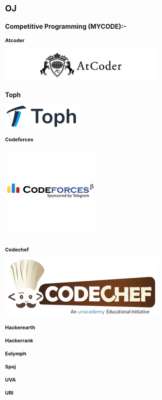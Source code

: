 # OJ
## Competitive Programming (MYCODE):-
### Atcoder  
![alt txt](https://github.com/SyedT1/OJ/blob/master/img/atcoder.jpg)

## Toph  
![alt txt](https://github.com/SyedT1/OJ/blob/master/img/logo.jpg) 

### Codeforces  
![alt txt](https://github.com/SyedT1/OJ/blob/master/img/codeforces-telegram-square.jpg)  

### Codechef  
![alt txt](https://github.com/SyedT1/OJ/blob/master/img/1200px-Codechef(new)_logo.svg.jpg)  

### Hackerearth
### Hackerrank
### Eolymph
### Spoj
### UVA
### URI

